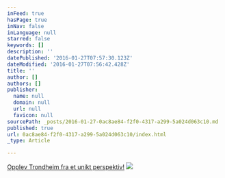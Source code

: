```yaml
---
inFeed: true
hasPage: true
inNav: false
inLanguage: null
starred: false
keywords: []
description: ''
datePublished: '2016-01-27T07:57:30.123Z'
dateModified: '2016-01-27T07:56:42.428Z'
title: ''
author: []
authors: []
publisher:
  name: null
  domain: null
  url: null
  favicon: null
sourcePath: _posts/2016-01-27-0ac8ae84-f2f0-4317-a299-5a024d063c10.md
published: true
url: 0ac8ae84-f2f0-4317-a299-5a024d063c10/index.html
_type: Article

---
```

[Opplev Trondheim fra et unikt perspektiv!][0]
![](https://the-grid-user-content.s3-us-west-2.amazonaws.com/f1fd4e48-625d-487f-ad5a-bfcdecfa0cdf.jpg)

[0]: http://trondheimkajakk.no/forside.html